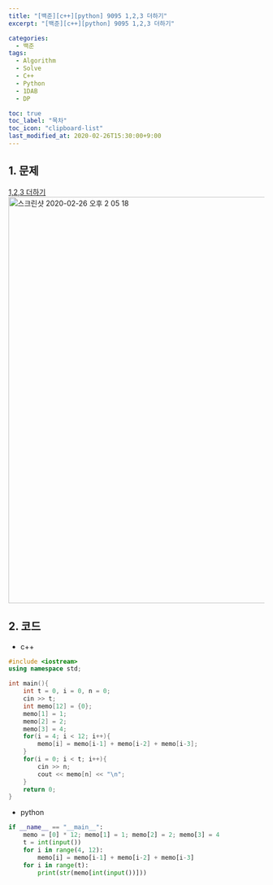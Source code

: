 ```yaml
---
title: "[백준][c++][python] 9095 1,2,3 더하기"
excerpt: "[백준][c++][python] 9095 1,2,3 더하기"

categories:
  - 백준
tags:
  - Algorithm
  - Solve
  - C++
  - Python
  - 1DAB
  - DP

toc: true
toc_label: "목차"
toc_icon: "clipboard-list"
last_modified_at: 2020-02-26T15:30:00+9:00
---
```


## 1. 문제
[1,2,3 더하기](https://www.acmicpc.net/problem/9095)  
<img width="800" alt="스크린샷 2020-02-26 오후 2 05 18" src="https://user-images.githubusercontent.com/20227720/75320272-b0fc4580-58b1-11ea-82d9-44be67473d17.png">

## 2. 코드

- c++

```c++
#include <iostream>
using namespace std;

int main(){
    int t = 0, i = 0, n = 0;
    cin >> t;
    int memo[12] = {0};
    memo[1] = 1;
    memo[2] = 2;
    memo[3] = 4;
    for(i = 4; i < 12; i++){
        memo[i] = memo[i-1] + memo[i-2] + memo[i-3];
    }
    for(i = 0; i < t; i++){
        cin >> n;
        cout << memo[n] << "\n";
    }
    return 0;
}
```

- python

```python
if __name__ == "__main__":
    memo = [0] * 12; memo[1] = 1; memo[2] = 2; memo[3] = 4
    t = int(input())
    for i in range(4, 12):
        memo[i] = memo[i-1] + memo[i-2] + memo[i-3]
    for i in range(t):
        print(str(memo[int(input())]))
```